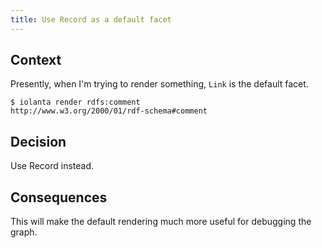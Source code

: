 ```yaml
---
title: Use Record as a default facet
---
```


## Context

Presently, when I'm trying to render something, `Link` is the default facet.

```shell
$ iolanta render rdfs:comment
http://www.w3.org/2000/01/rdf-schema#comment
```

## Decision

Use Record instead.

## Consequences

This will make the default rendering much more useful for debugging the graph.
